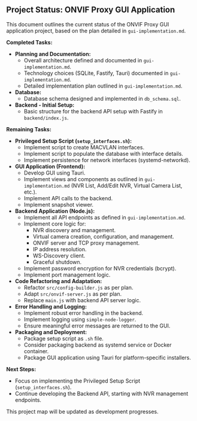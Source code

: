 ## Project Status: ONVIF Proxy GUI Application

This document outlines the current status of the ONVIF Proxy GUI application project, based on the plan detailed in `gui-implementation.md`.

**Completed Tasks:**

*   **Planning and Documentation:**
    *   Overall architecture defined and documented in `gui-implementation.md`.
    *   Technology choices (SQLite, Fastify, Tauri) documented in `gui-implementation.md`.
    *   Detailed implementation plan outlined in `gui-implementation.md`.
*   **Database:**
    *   Database schema designed and implemented in `db_schema.sql`.
*   **Backend - Initial Setup:**
    *   Basic structure for the backend API setup with Fastify in `backend/index.js`.

**Remaining Tasks:**

*   **Privileged Setup Script (`setup_interfaces.sh`):**
    *   Implement script to create MACVLAN interfaces.
    *   Implement script to populate the database with interface details.
    *   Implement persistence for network interfaces (systemd-networkd).
*   **GUI Application (Frontend):**
    *   Develop GUI using Tauri.
    *   Implement views and components as outlined in `gui-implementation.md` (NVR List, Add/Edit NVR, Virtual Camera List, etc.).
    *   Implement API calls to the backend.
    *   Implement snapshot viewer.
*   **Backend Application (Node.js):**
    *   Implement all API endpoints as defined in `gui-implementation.md`.
    *   Implement core logic for:
        *   NVR discovery and management.
        *   Virtual camera creation, configuration, and management.
        *   ONVIF server and TCP proxy management.
        *   IP address resolution.
        *   WS-Discovery client.
        *   Graceful shutdown.
    *   Implement password encryption for NVR credentials (bcrypt).
    *   Implement port management logic.
*   **Code Refactoring and Adaptation:**
    *   Refactor `src/config-builder.js` as per plan.
    *   Adapt `src/onvif-server.js` as per plan.
    *   Replace `main.js` with backend API server logic.
*   **Error Handling and Logging:**
    *   Implement robust error handling in the backend.
    *   Implement logging using `simple-node-logger`.
    *   Ensure meaningful error messages are returned to the GUI.
*   **Packaging and Deployment:**
    *   Package setup script as `.sh` file.
    *   Consider packaging backend as systemd service or Docker container.
    *   Package GUI application using Tauri for platform-specific installers.

**Next Steps:**

*   Focus on implementing the Privileged Setup Script (`setup_interfaces.sh`).
*   Continue developing the Backend API, starting with NVR management endpoints.

This project map will be updated as development progresses.